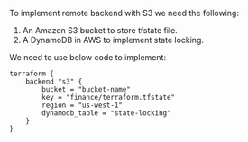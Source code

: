 To implement remote backend with S3 we need the following:
1. An Amazon S3 bucket to store tfstate file.
2. A DynamoDB in AWS to implement state locking.

We need to use below code to implement:
```hcl
terraform {
	backend "s3" {
		bucket = "bucket-name"
		key = "finance/terraform.tfstate"
		region = "us-west-1"
		dynamodb_table = "state-locking"
	}
}
```

